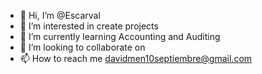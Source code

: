 - 👋 Hi, I’m @Escarval
- 👀 I’m interested in create projects 
- 🌱 I’m currently learning Accounting and Auditing 
- 💞️ I’m looking to collaborate on 
- 📫 How to reach me davidmen10septiembre@gmail.com 

<!---
Escarval/Escarval is a ✨ special ✨ repository because its `README.md` (this file) appears on your GitHub profile.
You can click the Preview link to take a look at your changes.
--->
